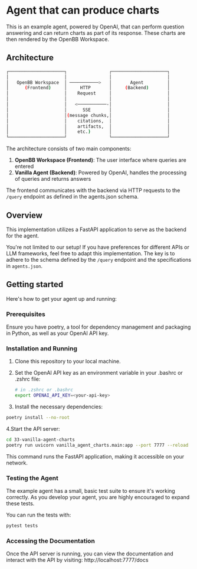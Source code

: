 # Agent that can produce charts

This is an example agent, powered by OpenAI, that can perform question answering
and can return charts as part of its response. These charts are then rendered by
the OpenBB Workspace.

## Architecture

```sh
┌─────────────────────┐                ┌─────────────────────┐
│                     │                │                     │
│   OpenBB Workspace  │ ───────────>   │       Agent         │
│      (Frontend)     │     HTTP       │     (Backend)       │
│                     │    Request     │                     │
│                     │                │                     │
│                     │   <───────────-│                     │
│                     │      SSE       │                     │
│                     │(message chunks,│                     │
│                     │    citations,  │                     │
│                     │    artifacts,  │                     │
│                     │    etc.)       │                     │
└─────────────────────┘                └─────────────────────┘
```

The architecture consists of two main components:

1. **OpenBB Workspace (Frontend)**: The user interface where queries are entered
2. **Vanilla Agent (Backend)**: Powered by OpenAI, handles the processing of queries and returns answers

The frontend communicates with the backend via HTTP requests to the `/query`
endpoint as defined in the agents.json schema.

## Overview

This implementation utilizes a FastAPI application to serve as the backend for
the agent. 

You're not limited to our setup! If you have preferences for different APIs or
LLM frameworks, feel free to adapt this implementation. The key is to adhere to
the schema defined by the `/query` endpoint and the specifications in
`agents.json`.

## Getting started

Here's how to get your agent up and running:

### Prerequisites

Ensure you have poetry, a tool for dependency management and packaging in
Python, as well as your OpenAI API key.

### Installation and Running

1. Clone this repository to your local machine.

2. Set the OpenAI API key as an environment variable in your .bashrc or .zshrc file:

    ``` sh
    # in .zshrc or .bashrc
    export OPENAI_API_KEY=<your-api-key>
    ```

3. Install the necessary dependencies:

``` sh
poetry install --no-root
```

4.Start the API server:

``` sh
cd 33-vanilla-agent-charts
poetry run uvicorn vanilla_agent_charts.main:app --port 7777 --reload
```

This command runs the FastAPI application, making it accessible on your network.

### Testing the Agent

The example agent has a small, basic test suite to ensure it's
working correctly. As you develop your agent, you are highly encouraged to
expand these tests.

You can run the tests with:

```sh
pytest tests
```

### Accessing the Documentation

Once the API server is running, you can view the documentation and interact with
the API by visiting: http://localhost:7777/docs
